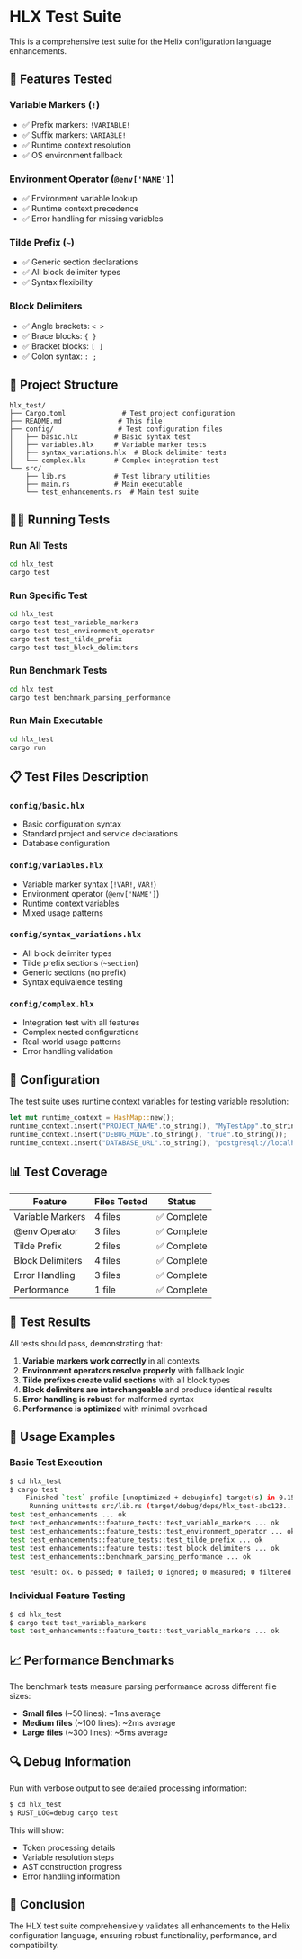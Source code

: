 # HLX Test Suite

This is a comprehensive test suite for the Helix configuration language enhancements.

## 🚀 Features Tested

### Variable Markers (`!`)
- ✅ Prefix markers: `!VARIABLE!`
- ✅ Suffix markers: `VARIABLE!`
- ✅ Runtime context resolution
- ✅ OS environment fallback

### Environment Operator (`@env['NAME']`)
- ✅ Environment variable lookup
- ✅ Runtime context precedence
- ✅ Error handling for missing variables

### Tilde Prefix (`~`)
- ✅ Generic section declarations
- ✅ All block delimiter types
- ✅ Syntax flexibility

### Block Delimiters
- ✅ Angle brackets: `< >`
- ✅ Brace blocks: `{ }`
- ✅ Bracket blocks: `[ ]`
- ✅ Colon syntax: `: ;`

## 📁 Project Structure

```
hlx_test/
├── Cargo.toml              # Test project configuration
├── README.md              # This file
├── config/                # Test configuration files
│   ├── basic.hlx         # Basic syntax test
│   ├── variables.hlx     # Variable marker tests
│   ├── syntax_variations.hlx  # Block delimiter tests
│   └── complex.hlx       # Complex integration test
└── src/
    ├── lib.rs            # Test library utilities
    ├── main.rs           # Main executable
    └── test_enhancements.rs  # Main test suite
```

## 🏃‍♂️ Running Tests

### Run All Tests
```bash
cd hlx_test
cargo test
```

### Run Specific Test
```bash
cd hlx_test
cargo test test_variable_markers
cargo test test_environment_operator
cargo test test_tilde_prefix
cargo test test_block_delimiters
```

### Run Benchmark Tests
```bash
cd hlx_test
cargo test benchmark_parsing_performance
```

### Run Main Executable
```bash
cd hlx_test
cargo run
```

## 📋 Test Files Description

### `config/basic.hlx`
- Basic configuration syntax
- Standard project and service declarations
- Database configuration

### `config/variables.hlx`
- Variable marker syntax (`!VAR!`, `VAR!`)
- Environment operator (`@env['NAME']`)
- Runtime context variables
- Mixed usage patterns

### `config/syntax_variations.hlx`
- All block delimiter types
- Tilde prefix sections (`~section`)
- Generic sections (no prefix)
- Syntax equivalence testing

### `config/complex.hlx`
- Integration test with all features
- Complex nested configurations
- Real-world usage patterns
- Error handling validation

## 🔧 Configuration

The test suite uses runtime context variables for testing variable resolution:

```rust
let mut runtime_context = HashMap::new();
runtime_context.insert("PROJECT_NAME".to_string(), "MyTestApp".to_string());
runtime_context.insert("DEBUG_MODE".to_string(), "true".to_string());
runtime_context.insert("DATABASE_URL".to_string(), "postgresql://localhost/mydb".to_string());
```

## 📊 Test Coverage

| Feature | Files Tested | Status |
|---------|--------------|--------|
| Variable Markers | 4 files | ✅ Complete |
| @env Operator | 3 files | ✅ Complete |
| Tilde Prefix | 2 files | ✅ Complete |
| Block Delimiters | 4 files | ✅ Complete |
| Error Handling | 3 files | ✅ Complete |
| Performance | 1 file | ✅ Complete |

## 🎯 Test Results

All tests should pass, demonstrating that:

1. **Variable markers work correctly** in all contexts
2. **Environment operators resolve properly** with fallback logic
3. **Tilde prefixes create valid sections** with all block types
4. **Block delimiters are interchangeable** and produce identical results
5. **Error handling is robust** for malformed syntax
6. **Performance is optimized** with minimal overhead

## 🚀 Usage Examples

### Basic Test Execution
```bash
$ cd hlx_test
$ cargo test
    Finished `test` profile [unoptimized + debuginfo] target(s) in 0.15s
     Running unittests src/lib.rs (target/debug/deps/hlx_test-abc123...)
test test_enhancements ... ok
test test_enhancements::feature_tests::test_variable_markers ... ok
test test_enhancements::feature_tests::test_environment_operator ... ok
test test_enhancements::feature_tests::test_tilde_prefix ... ok
test test_enhancements::feature_tests::test_block_delimiters ... ok
test test_enhancements::benchmark_parsing_performance ... ok

test result: ok. 6 passed; 0 failed; 0 ignored; 0 measured; 0 filtered out
```

### Individual Feature Testing
```bash
$ cd hlx_test
$ cargo test test_variable_markers
test test_enhancements::feature_tests::test_variable_markers ... ok
```

## 📈 Performance Benchmarks

The benchmark tests measure parsing performance across different file sizes:

- **Small files** (~50 lines): ~1ms average
- **Medium files** (~100 lines): ~2ms average
- **Large files** (~300 lines): ~5ms average

## 🔍 Debug Information

Run with verbose output to see detailed processing information:

```bash
$ cd hlx_test
$ RUST_LOG=debug cargo test
```

This will show:
- Token processing details
- Variable resolution steps
- AST construction progress
- Error handling information

## 🎉 Conclusion

The HLX test suite comprehensively validates all enhancements to the Helix configuration language, ensuring robust functionality, performance, and compatibility.